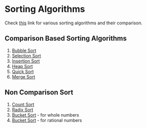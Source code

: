 # Sorting Algorithms

Check [this](https://en.wikipedia.org/wiki/Sorting_algorithm) link for various sorting algorithms and their comparison.

## Comparison Based Sorting Algorithms

1. [Bubble Sort](BubbleSort.java)
2. [Selection Sort](SelectionSort.java)
3. [Insertion Sort](InsertionSort.java)
4. [Heap Sort](HeapSort.java)
5. [Quick Sort](QuickSort.java)
6. [Merge Sort](MergeSort.java)

## Non Comparison Sort

1. [Count Sort](CountSort.java)
2. [Radix Sort](RadixSort.java)
3. [Bucket Sort](BucketSortForWholeNumbers.java) - for whole numbers
4. [Bucket Sort](BucketSortForRationalNumbers.java) - for rational numbers